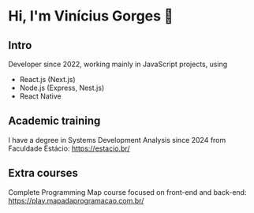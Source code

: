 # Hi, I'm Vinícius Gorges 👋

## Intro

Developer since 2022, working mainly in JavaScript projects, using

- React.js (Next.js)
- Node.js (Express, Nest.js)
- React Native

## Academic training

I have a degree in Systems Development Analysis since 2024 from Faculdade Estácio:
https://estacio.br/

## Extra courses

Complete Programming Map course focused on front-end and back-end:
https://play.mapadaprogramacao.com.br/
